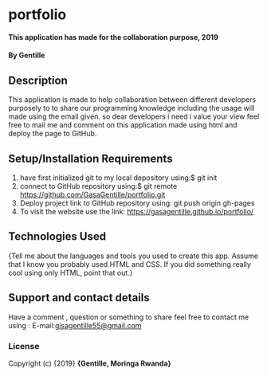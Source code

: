 # portfolio
#### This application has made for the collaboration purpose, 2019
####  **By Gentille**
## Description
This application is made to help collaboration between different developers purposely to to share our programming knowledge including the usage will made using the email given. so dear developers i need i value your view feel free to mail me and comment on this application made using html and deploy the page to GitHub.
## Setup/Installation Requirements
1. have first initialized git to my local depository using:$ git init
2. connect to GitHub repository using:$ git remote https://github.com/GasaGentille/portfolio.git
3. Deploy project link to GitHub repository using: git push origin gh-pages
4. To visit the website use the link: https://gasagentille.github.io/portfolio/
## Technologies Used
{Tell me about the languages and tools you used to create this app. Assume that I know you probably used HTML and CSS. If you did something really cool using only HTML, point that out.}
## Support and contact details
Have a comment , question or something to share  feel free to contact me using : E-mail:gisagentille55@gmail.com
### License
Copyright (c) {2019} **{Gentille, Moringa Rwanda}** 
